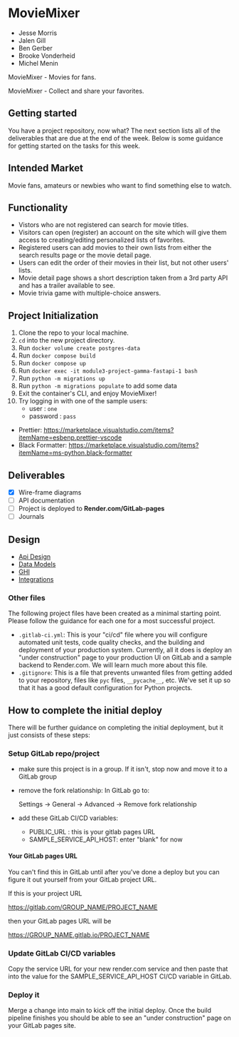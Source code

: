# MovieMixer

* Jesse Morris
* Jalen Gill
* Ben Gerber
* Brooke Vonderheid
* Michel Menin

MovieMixer - Movies for fans.

MovieMixer - Collect and share your favorites.

## Getting started

You have a project repository, now what? The next section
lists all of the deliverables that are due at the end of the
week. Below is some guidance for getting started on the
tasks for this week.

## Intended Market

Movie fans, amateurs or newbies who want to find something else to watch.

## Functionality

* Vistors who are not registered can search for movie titles.
* Visitors can open (register) an account on the site which will give them access to creating/editing personalized lists of favorites.
* Registered users can add movies to their own lists from either the search results page or the movie detail page.
* Users can edit the order of their movies in their list, but not other users' lists.
* Movie detail page shows a short description taken from a 3rd party API and has a trailer available to see.
* Movie trivia game with multiple-choice answers.

## Project Initialization

1. Clone the repo to your local machine.
2. `cd` into the new project directory.
3. Run `docker volume create postgres-data`
4. Run `docker compose build`
5. Run `docker compose up`
6. Run `docker exec -it module3-project-gamma-fastapi-1 bash`
7. Run `python -m migrations up`
8. Run `python -m migrations populate` to add some data
9. Exit the container's CLI, and enjoy MovieMixer!
10. Try logging in with one of the sample users:
    * user :  `one`
    * password : `pass`

* Prettier: <https://marketplace.visualstudio.com/items?itemName=esbenp.prettier-vscode>
* Black Formatter: <https://marketplace.visualstudio.com/items?itemName=ms-python.black-formatter>

## Deliverables

* [x] Wire-frame diagrams
* [ ] API documentation
* [ ] Project is deployed to ______Render.com/GitLab-pages______
* [ ] Journals

## Design
* [Api Design](/docs/api-design.md "/docs/api-design.md")
* [Data Models](/docs/data-models.md "/docs/data-models.md")
* [GHI](/docs/ghi.md "/docs/ghi.md")
* [Integrations](/docs/integrations.md "/docs/integrations.md")

### Other files

The following project files have been created as a minimal
starting point. Please follow the guidance for each one for
a most successful project.

* `.gitlab-ci.yml`: This is your "ci/cd" file where you will
  configure automated unit tests, code quality checks, and
  the building and deployment of your production system.
  Currently, all it does is deploy an "under construction"
  page to your production UI on GitLab and a sample backend
  to Render.com. We will learn much more about this file.
* `.gitignore`: This is a file that prevents unwanted files
  from getting added to your repository, files like
  `pyc` files, `__pycache__`, etc. We've set it up so that
  it has a good default configuration for Python projects.

## How to complete the initial deploy

There will be further guidance on completing the initial
deployment, but it just consists of these steps:

### Setup GitLab repo/project

* make sure this project is in a group. If it isn't, stop
  now and move it to a GitLab group
* remove the fork relationship: In GitLab go to:
  
  Settings -> General -> Advanced -> Remove fork relationship

* add these GitLab CI/CD variables:
  * PUBLIC_URL : this is your gitlab pages URL
  * SAMPLE_SERVICE_API_HOST: enter "blank" for now

#### Your GitLab pages URL

You can't find this in GitLab until after you've done a deploy
but you can figure it out yourself from your GitLab project URL.

If this is your project URL

https://gitlab.com/GROUP_NAME/PROJECT_NAME

then your GitLab pages URL will be

https://GROUP_NAME.gitlab.io/PROJECT_NAME


### Update GitLab CI/CD variables

Copy the service URL for your new render.com service and then paste
that into the value for the SAMPLE_SERVICE_API_HOST CI/CD variable
in GitLab.

### Deploy it

Merge a change into main to kick off the initial deploy. Once the build pipeline
finishes you should be able to see an "under construction" page on your GitLab
pages site.
